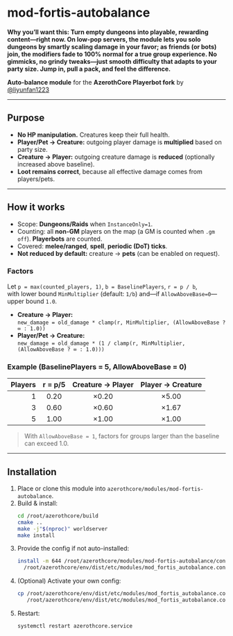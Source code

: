 # mod-fortis-autobalance

**Why you’ll want this:
Turn empty dungeons into playable, rewarding content—right now. On low-pop servers, the module lets you solo dungeons by smartly scaling damage in your favor; as friends (or bots) join, the modifiers fade to 100% normal for a true group experience. No gimmicks, no grindy tweaks—just smooth difficulty that adapts to your party size.
Jump in, pull a pack, and feel the difference.**


**Auto-balance module** for the **AzerothCore Playerbot fork** by [@liyunfan1223](https://github.com/liyunfan1223/azerothcore-wotlk.git)

---

## Purpose

- **No HP manipulation.** Creatures keep their full health.
- **Player/Pet → Creature:** outgoing player damage is **multiplied** based on party size.
- **Creature → Player:** outgoing creature damage is **reduced** (optionally increased above baseline).
- **Loot remains correct**, because all effective damage comes from players/pets.

---

## How it works

- Scope: **Dungeons/Raids** when `InstanceOnly=1`.
- Counting: all **non-GM** players on the map (a GM is counted when `.gm off`). **Playerbots** are counted.
- Covered: **melee/ranged**, **spell**, **periodic (DoT) ticks**.
- **Not reduced by default:** creature → **pets** (can be enabled on request).

### Factors

Let `p = max(counted_players, 1)`, `b = BaselinePlayers`, `r = p / b`,  
with lower bound `MinMultiplier` (default: `1/b`) and—if `AllowAboveBase=0`—upper bound `1.0`.

- **Creature → Player:**  
  `new_damage = old_damage * clamp(r, MinMultiplier, (AllowAboveBase ? ∞ : 1.0))`
- **Player/Pet → Creature:**  
  `new_damage = old_damage * (1 / clamp(r, MinMultiplier, (AllowAboveBase ? ∞ : 1.0)))`

### Example (BaselinePlayers = 5, AllowAboveBase = 0)

| Players | r = p/5 | Creature → Player | Player → Creature |
|-------:|:--------:|:-----------------:|:-----------------:|
| 1      | 0.20     | ×0.20             | ×5.00             |
| 3      | 0.60     | ×0.60             | ×1.67             |
| 5      | 1.00     | ×1.00             | ×1.00             |

> With `AllowAboveBase = 1`, factors for groups larger than the baseline can exceed 1.0.

---

## Installation

1. Place or clone this module into `azerothcore/modules/mod-fortis-autobalance`.
2. Build & install:
   ```bash
   cd /root/azerothcore/build
   cmake ..
   make -j"$(nproc)" worldserver
   make install
3. Provide the config if not auto-installed:
   ```bash
   install -m 644 /root/azerothcore/modules/mod-fortis-autobalance/conf/mod_fortis_autobalance.conf.dist \
     /root/azerothcore/env/dist/etc/modules/mod_fortis_autobalance.conf.dist
4. (Optional) Activate your own config:
   ```bash
   cp /root/azerothcore/env/dist/etc/modules/mod_fortis_autobalance.conf.dist \
      /root/azerothcore/env/dist/etc/modules/mod_fortis_autobalance.conf
5. Restart:
   ```bash
   systemctl restart azerothcore.service
